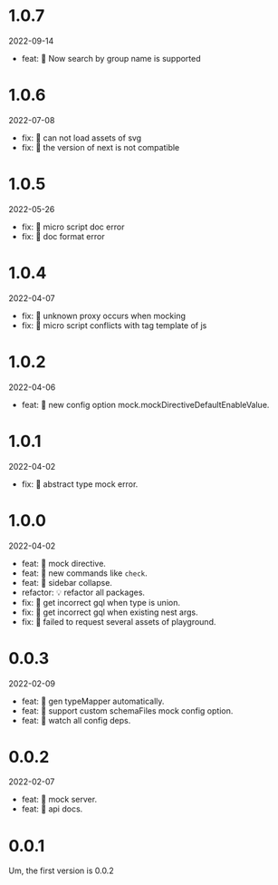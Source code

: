 # 1.0.7

2022-09-14

- feat: 🎸 Now search by group name is supported

# 1.0.6

2022-07-08

- fix: 🐛 can not load assets of svg
- fix: 🐛 the version of next is not compatible

# 1.0.5

2022-05-26

- fix: 🐛 micro script doc error
- fix: 🐛 doc format error

# 1.0.4

2022-04-07

- fix: 🐛 unknown proxy occurs when mocking
- fix: 🐛 micro script conflicts with tag template of js

# 1.0.2

2022-04-06

- feat: 🎸 new config option mock.mockDirectiveDefaultEnableValue.

# 1.0.1

2022-04-02

- fix: 🐛 abstract type mock error.

# 1.0.0

2022-04-02

- feat: 🎸 mock directive.
- feat: 🎸 new commands like `check`.
- feat: 🎸 sidebar collapse.
- refactor: 💡 refactor all packages.
- fix: 🐛 get incorrect gql when type is union.
- fix: 🐛 get incorrect gql when existing nest args.
- fix: 🐛 failed to request several assets of playground.

# 0.0.3

2022-02-09

- feat: 🎸 gen typeMapper automatically.
- feat: 🎸 support custom schemaFiles mock config option.
- feat: 🎸 watch all config deps.

# 0.0.2

2022-02-07

- feat: 🎸 mock server.
- feat: 🎸 api docs.

# 0.0.1

Um, the first version is 0.0.2

